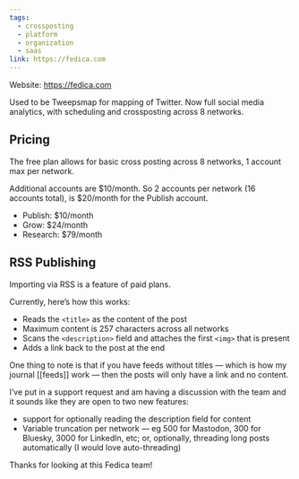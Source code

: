 ```yaml
---
tags:
  - crossposting
  - platform
  - organization
  - saas
link: https://fedica.com
---
```

Website: <https://fedica.com>

Used to be Tweepsmap for mapping of Twitter. Now full social media analytics, with scheduling and crossposting across 8 networks. 

## Pricing

The free plan allows for basic cross posting across 8 networks, 1 account max per network. 

Additional accounts are $10/month. So 2 accounts per network (16 accounts total), is $20/month for the Publish account.

* Publish: $10/month 
* Grow: $24/month
* Research: $79/month
## RSS Publishing 

Importing via RSS is a feature of paid plans. 

Currently, here’s how this works:
* Reads the `<title>` as the content of the post
* Maximum content is 257 characters across all networks 
* Scans the `<description>` field and attaches the first `<img>` that is present
* Adds a link back to the post at the end

One thing to note is that if you have feeds without titles — which is how my journal [[feeds]] work — then the posts will only have a link and no content.  

I’ve put in a support request and am having a discussion with the team and it sounds like they are open to two new features:
* support for optionally reading the description field for content 
* Variable truncation per network — eg 500 for Mastodon, 300 for Bluesky, 3000 for LinkedIn, etc; or, optionally, threading long posts automatically (I would love auto-threading)

Thanks for looking at this Fedica team!
